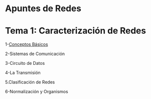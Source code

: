 # Apuntes de Redes

# Tema 1: Caracterización de Redes
1-[Conceptos Básicos](Conceptos_Basicos.md)

2-Sistemas de Comunicación

3-Circuito de Datos

4-La Transmisión

5.Clasificación de Redes

6-Normalización y Organismos
